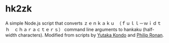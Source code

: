 ﻿# hk2zk
A simple Node.js script that converts ｚｅｎｋａｋｕ　（ｆｕｌｌ－ｗｉｄｔｈ　ｃｈａｒａｃｔｅｒｓ） command line arguments to hankaku (half-width characters).
Modified from scripts by [Yutaka Kondo](https://gist.github.com/youtalk/1599077) and [Philip Ronan](http://japanesetranslator.co.uk/2012/03/converting-zenkaku-to-hankaku/).
